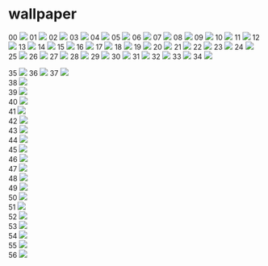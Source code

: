 # wallpaper
00
![](00.png)
01
![](01.jpg)
02
![](02.png)
03
![](03.jpg)
04
![](04.jpg)
05
![](05.jpg)
06
![](06.jpg)
07
![](07.jpg)
08
![](08.jpg)
09
![](09.png)
10
![](10.jpg)
11
![](11.jpg)
12
![](12.jpg)
13
![](13.jpg)
14
![](14.jpg)
15
![](15.jpg)
16
![](16.jpg)
17
![](17.png)
18
![](18.png)
19
![](19.png)
20
![](20.png)
21
![](21.png)
22
![](22.jpg)
23
![](23.jpg)
24
![](24.jpg)
25
![](25.jpg)
26
![](26.jpg)
27
![](27.png)
28
![](28.png)
29
![](29.png)
30
![](30.jpg)
31
![](31.jpg)
32
![](32.png)
33
![](33.png)
34
![](34.jpg)

35 ![](35.png)
36 ![](36.png)
37 ![](37.png)  
38 ![](38.png)  
39 ![](39.png)  
40 ![](40.png)  
41 ![](41.png)  
42 ![](42.png)  
43 ![](43.png)  
44 ![](44.png)  
45 ![](45.png)  
46 ![](46.png)  
47 ![](47.png)  
48 ![](48.png)  
49 ![](49.png)  
50 ![](50.png)  
51 ![](51.png)  
52 ![](52.png)  
53 ![](53.png)  
54 ![](54.png)  
55 ![](55.png)  
56 ![](56.png)  
